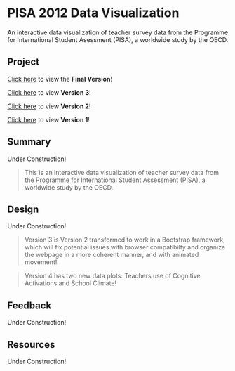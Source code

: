# PISA 2012 Data Visualization
An interactive data visualization of teacher survey data from the Programme for International Student Asessment (PISA), a worldwide study by the OECD.

## Project

[Click here](https://nehal96.github.io/PISA-2012-Data-Visualization/v4/) to view the **Final Version**!

[Click here](https://nehal96.github.io/PISA-2012-Data-Visualization/v3/) to view **Version 3**!

[Click here](https://nehal96.github.io/PISA-2012-Data-Visualization/v2/) to view **Version 2**!

[Click here](https://nehal96.github.io/PISA-2012-Data-Visualization/v1/) to view **Version 1**!


## Summary

Under Construction!

>This is an interactive data visualization of teacher survey data from the Programme for International Student Assessment (PISA), a worldwide study by the OECD.

## Design

Under Construction!

>Version 3 is Version 2 transformed to work in a Bootstrap framework, which will fix potential issues with browser compatibilty and organize the webpage in a more coherent manner, and with animated movement!

>Version 4 has two new data plots: Teachers use of Cognitive Activations and School Climate!

## Feedback

Under Construction!

## Resources

Under Construction!

